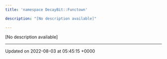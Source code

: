 ```yaml
---
title: 'namespace DecayBit::Functown'

description: "[No description available]"

---
```







[No description available]






-------------------------------

Updated on 2022-08-03 at 05:45:15 +0000